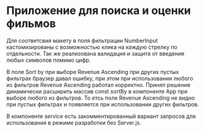 # Приложение для поиска и оценки фильмов

Для соответсвия макету в поля фильтрации NumberInput кастомизированы с возможностью клика на каждую стрелку по отдельности. Так же реализована валидация и защита от введения любых символов помимо цифр.

В поле Sort by при выборе Revenue Ascending при других пустых фильтрах браузер давал ошибку, при этом при использовании любого из фильтров Revenue Ascending работал корректно. Принял решение динамически расширить массив const sortBy в компоненте App при выборе любого из фильтров. То етсь поле Revenue Ascending не видно при пустых фильтрах и появляется при использовании других фильтров.

В компоненте service есть закомментированный вариант запросов для использования в режиме разработки без Server.js.
